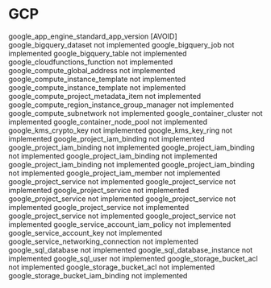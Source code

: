 # GCP

 google_app_engine_standard_app_version [AVOID]
 google_bigquery_dataset not implemented
 google_bigquery_job not implemented
 google_bigquery_table not implemented
 google_cloudfunctions_function not implemented
 google_compute_global_address not implemented
 google_compute_instance_template not implemented
 google_compute_instance_template not implemented
 google_compute_project_metadata_item not implemented
 google_compute_region_instance_group_manager not implemented
 google_compute_subnetwork not implemented
 google_container_cluster not implemented
 google_container_node_pool not implemented
 google_kms_crypto_key not implemented
 google_kms_key_ring not implemented
 google_project_iam_binding not implemented
 google_project_iam_binding not implemented
 google_project_iam_binding not implemented
 google_project_iam_binding not implemented
 google_project_iam_binding not implemented
 google_project_iam_binding not implemented
 google_project_iam_member not implemented
 google_project_service not implemented
 google_project_service not implemented
 google_project_service not implemented
 google_project_service not implemented
 google_project_service not implemented
 google_project_service not implemented
 google_project_service not implemented
 google_project_service not implemented
 google_service_account_iam_policy not implemented
 google_service_account_key not implemented
 google_service_networking_connection not implemented
 google_sql_database not implemented
 google_sql_database_instance not implemented
 google_sql_user not implemented
 google_storage_bucket_acl not implemented
 google_storage_bucket_acl not implemented
 google_storage_bucket_iam_binding not implemented
